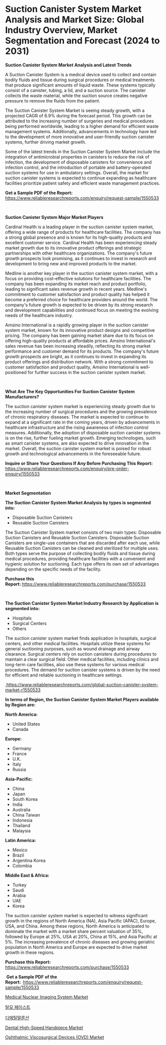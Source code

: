 <p><h1>Suction Canister System Market Analysis and Market Size: Global Industry Overview, Market Segmentation and Forecast (2024 to 2031)</h1></p><p><strong>Suction Canister System Market Analysis and Latest Trends</strong></p>
<p><p>A Suction Canister System is a medical device used to collect and contain bodily fluids and tissue during surgical procedures or medical treatments that produce significant amounts of liquid waste. These systems typically consist of a canister, tubing, a lid, and a suction source. The canister collects the waste material, while the suction source creates negative pressure to remove the fluids from the patient.</p><p>The Suction Canister System Market is seeing steady growth, with a projected CAGR of 6.9% during the forecast period. This growth can be attributed to the increasing number of surgeries and medical procedures being performed worldwide, leading to a higher demand for efficient waste management systems. Additionally, advancements in technology have led to the development of more innovative and user-friendly suction canister systems, further driving market growth.</p><p>Some of the latest trends in the Suction Canister System Market include the integration of antimicrobial properties in canisters to reduce the risk of infection, the development of disposable canisters for convenience and infection control, and the introduction of portable and battery-operated suction systems for use in ambulatory settings. Overall, the market for suction canister systems is expected to continue expanding as healthcare facilities prioritize patient safety and efficient waste management practices.</p></p>
<p><strong>Get a Sample PDF of the Report:&nbsp;</strong> <a href="https://www.reliableresearchreports.com/enquiry/request-sample/1550533">https://www.reliableresearchreports.com/enquiry/request-sample/1550533</a></p>
<p>&nbsp;</p>
<p><strong>Suction Canister System Major Market Players</strong></p>
<p><p>Cardinal Health is a leading player in the suction canister system market, offering a wide range of products for healthcare facilities. The company has a strong global presence and is known for its high-quality products and excellent customer service. Cardinal Health has been experiencing steady market growth due to its innovative product offerings and strategic partnerships with other healthcare organizations. The company's future growth prospects look promising, as it continues to invest in research and development to bring new and improved products to the market.</p><p>Medline is another key player in the suction canister system market, with a focus on providing cost-effective solutions for healthcare facilities. The company has been expanding its market reach and product portfolio, leading to significant sales revenue growth in recent years. Medline's commitment to customer satisfaction and product quality has helped it become a preferred choice for healthcare providers around the world. The company's future growth is expected to be driven by its strong research and development capabilities and continued focus on meeting the evolving needs of the healthcare industry.</p><p>Amsino International is a rapidly growing player in the suction canister system market, known for its innovative product designs and competitive pricing. The company has been gaining market share due to its focus on offering high-quality products at affordable prices. Amsino International's sales revenue has been increasing steadily, reflecting its strong market performance and customer demand for its products. The company's future growth prospects are bright, as it continues to invest in expanding its product offerings and distribution network. With a strong commitment to customer satisfaction and product quality, Amsino International is well-positioned for further success in the suction canister system market.</p></p>
<p>&nbsp;</p>
<p><strong>What Are The Key Opportunities For Suction Canister System Manufacturers?</strong></p>
<p><p>The suction canister system market is experiencing steady growth due to the increasing number of surgical procedures and the growing prevalence of chronic respiratory diseases. The market is expected to continue to expand at a significant rate in the coming years, driven by advancements in healthcare infrastructure and the rising awareness of infection control measures. Additionally, the adoption of disposable suction canister systems is on the rise, further fueling market growth. Emerging technologies, such as smart canister systems, are also expected to drive innovation in the market. Overall, the suction canister system market is poised for robust growth and technological advancements in the foreseeable future.</p></p>
<p><strong>Inquire or Share Your Questions If Any Before Purchasing This Report:</strong> <a href="https://www.reliableresearchreports.com/enquiry/pre-order-enquiry/1550533">https://www.reliableresearchreports.com/enquiry/pre-order-enquiry/1550533</a></p>
<p>&nbsp;</p>
<p><strong>Market Segmentation</strong></p>
<p><strong>The Suction Canister System Market Analysis by types is segmented into:</strong></p>
<p><ul><li>Disposable Suction Canisters</li><li>Reusable Suction Canisters</li></ul></p>
<p><p>The Suction Canister System market consists of two main types: Disposable Suction Canisters and Reusable Suction Canisters. Disposable Suction Canisters are single-use containers that are discarded after each use, while Reusable Suction Canisters can be cleaned and sterilized for multiple uses. Both types serve the purpose of collecting bodily fluids and tissue during medical procedures, providing healthcare facilities with a convenient and hygienic solution for suctioning. Each type offers its own set of advantages depending on the specific needs of the facility.</p></p>
<p><strong>Purchase this Report:&nbsp;</strong><a href="https://www.reliableresearchreports.com/purchase/1550533">https://www.reliableresearchreports.com/purchase/1550533</a></p>
<p>&nbsp;</p>
<p><strong>The Suction Canister System Market Industry Research by Application is segmented into:</strong></p>
<p><ul><li>Hospitals</li><li>Surgical Centers</li><li>Others</li></ul></p>
<p><p>The suction canister system market finds application in hospitals, surgical centers, and other medical facilities. Hospitals utilize these systems for general suctioning purposes, such as wound drainage and airway clearance. Surgical centers rely on suction canisters during procedures to maintain a clear surgical field. Other medical facilities, including clinics and long-term care facilities, also use these systems for various medical procedures. The demand for suction canister systems is driven by the need for efficient and reliable suctioning in healthcare settings.</p></p>
<p><a href="https://www.reliableresearchreports.com/global-suction-canister-system-market-r1550533">&nbsp;https://www.reliableresearchreports.com/global-suction-canister-system-market-r1550533</a></p>
<p><strong>In terms of Region, the Suction Canister System Market Players available by Region are:</strong></p>
<p>
    <p> <strong> North America: </strong>
        <ul>
            <li>United States</li>
            <li>Canada</li>
        </ul>
        </p> 
    <p> <strong> Europe: </strong>
        <ul>
            <li>Germany</li>
            <li>France</li>
            <li>U.K.</li>
            <li>Italy</li>
            <li>Russia</li>
        </ul>
        </p> 
    <p> <strong> Asia-Pacific: </strong>
        <ul>
            <li>China</li>
            <li>Japan</li>
            <li>South Korea</li>
            <li>India</li>
            <li>Australia</li>
            <li>China Taiwan</li>
            <li>Indonesia</li>
            <li>Thailand</li>
            <li>Malaysia</li>
        </ul>
        </p> 
    <p> <strong> Latin America: </strong>
        <ul>
            <li>Mexico</li>
            <li>Brazil</li>
            <li>Argentina Korea</li>
            <li>Colombia</li>
        </ul>
        </p> 
    <p> <strong> Middle East & Africa: </strong>
        <ul>
            <li>Turkey</li>
            <li>Saudi</li>
            <li>Arabia</li>
            <li>UAE</li>
            <li>Korea</li>
        </ul>
    </p>
    </p>
<p><p>The suction canister system market is expected to witness significant growth in the regions of North America (NA), Asia Pacific (APAC), Europe, USA, and China. Among these regions, North America is anticipated to dominate the market with a market share percent valuation of 35%, followed by Europe at 25%, USA at 20%, China at 15%, and Asia Pacific at 5%. The increasing prevalence of chronic diseases and growing geriatric population in North America and Europe are expected to drive market growth in these regions.</p></p>
<p><strong>Purchase this Report: </strong><a href="https://www.reliableresearchreports.com/purchase/1550533">https://www.reliableresearchreports.com/purchase/1550533</a></p>
<p>&nbsp;<strong>Get a Sample PDF of the Report:&nbsp;&nbsp;</strong><a href="https://www.reliableresearchreports.com/enquiry/request-sample/1550533">https://www.reliableresearchreports.com/enquiry/request-sample/1550533</a></p>
<p><strong></strong></p>
<p><p><a href="https://github.com/BobbyMartinebXfnV/Market-Research-Report-List-1/blob/main/medical-nuclear-imaging-system-market.md">Medical Nuclear Imaging System Market</a></p><p><a href="https://github.com/hook46569/Market-Research-Report-List-3/blob/main/451983076044.md">탈모 페이스트</a></p><p><a href="https://github.com/admichael111/Market-Research-Report-List-2/blob/main/988987676045.md">디메틸말론산</a></p><p><a href="https://github.com/rakibtthstu9900/Market-Research-Report-List-1/blob/main/dental-high-speed-handpiece-market.md">Dental High-Speed Handpiece Market</a></p><p><a href="https://github.com/joanneharris67856/Market-Research-Report-List-1/blob/main/ophthalmic-viscosurgical-devices-ovd-market.md">Ophthalmic Viscosurgical Devices (OVD) Market</a></p></p>